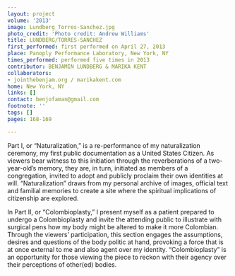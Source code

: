 ```yaml
---
layout: project
volume: '2013'
image: Lundberg_Torres-Sanchez.jpg
photo_credit: 'Photo credit: Andrew Williams'
title: LUNDBERG/TORRES-SANCHEZ
first_performed: first performed on April 27, 2013
place: Panoply Performance Laboratory, New York, NY
times_performed: performed five times in 2013
contributor: BENJAMIN LUNDBERG & MARIKA KENT
collaborators:
- jointhebenjam.org / marikakent.com
home: New York, NY
links: []
contact: benjofaman@gmail.com
footnote: ''
tags: []
pages: 168-169

---
```


Part I, or “Naturalization,” is a re-performance of my naturalization ceremony, my first public documentation as a United States Citizen. As viewers bear witness to this initiation through the reverberations of a two-year-old’s memory, they are, in turn, initiated as members of a congregation, invited to adopt and publicly proclaim their own identities at will. “Naturalization” draws from my personal archive of images, official text and familial memories to create a site where the spiritual implications of citizenship are explored.

In Part II, or “Colombioplasty,” I present myself as a patient prepared to undergo a Colombioplasty and invite the attending public to illustrate with surgical pens how my body might be altered to make it more Colombian. Through the viewers’ participation, this section engages the assumptions, desires and questions of the body politic at hand, provoking a force that is at once external to me and also agent over my identity. “Colombioplasty” is an opportunity for those viewing the piece to reckon with their agency over their perceptions of other(ed) bodies.
